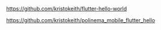 https://github.com/kristokeith/flutter-hello-world

https://github.com/kristokeith/polinema_mobile_flutter_hello

